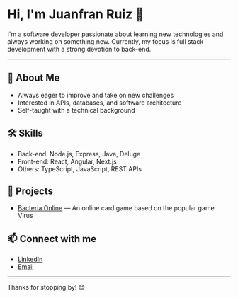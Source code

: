 # Hi, I'm Juanfran Ruiz 👋

I'm a software developer passionate about learning new technologies and always working on something new. Currently, my focus is full stack development with a strong devotion to back-end.

---

## 🚀 About Me
- Always eager to improve and take on new challenges
- Interested in APIs, databases, and software architecture
- Self-taught with a technical background

## 🛠️ Skills
- Back-end: Node.js, Express, Java, Deluge
- Front-end: React, Angular, Next.js
- Others: TypeScript, JavaScript, REST APIs

## 📂 Projects
- [Bacteria Online](https://github.com/jotaefe98/bacteria-online) — An online card game based on the popular game Virus

## 📫 Connect with me
- [LinkedIn](https://www.linkedin.com/in/juan-francisco-ruiz/)
- [Email](mailto:juanfranruiz98@gmail.com)

---

Thanks for stopping by! 😊
